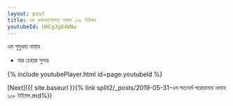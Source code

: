 ```yaml
---
layout: post
title: ওম ভক্তভাটশালায় নামায ১০৮ টাইমস
youtubeId: UHCgJg84WNw
---
```

 
 
 ওম সুমুখযা নামায  
 
 -  যার চেহারা সুন্দর 
 
  
 
  
 
 
 
 
 
 


{% include youtubePlayer.html id=page.youtubeId %}
 
[Next]({{ site.baseurl }}{% link  split2/_posts/2019-05-31-ওম সত্যধর্ম পরোয়ানায় নামায ১০৮ টাইমস.md%})
 
